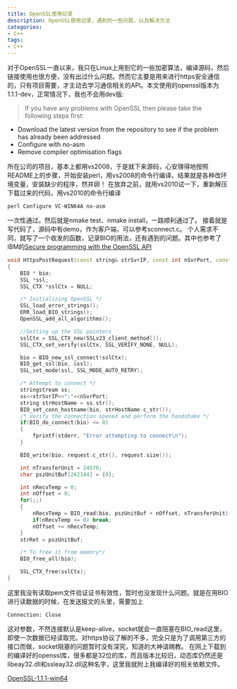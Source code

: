 ```yaml
---
title: OpenSSL使用记录
description: OpenSSL使用记录，遇到的一些问题，以及解决方法
categories:
- C++
tags:
- C++
---
```


对于OpenSSL一直以来，我只在Linux上用到它的一些加密算法，编译源码，然后链接使用也很方便，没有出过什么问题。然而它主要是用来进行https安全通信的，只有项目需要，才主动去学习通信相关的API。本文使用的openssl版本为1.1.1-dev，正常情况下，我也不会用dev版:
> If you have any problems with OpenSSL then please take the following steps 
first: 
- Download the latest version from the repository 
to see if the problem has already been addressed 
- Configure with no-asm 
- Remove compiler optimisation flags

所在公司的项目，基本上都用vs2008，于是就下来源码，心安理得地按照README上的步骤，开始安装perl，用vs2008的命令行编译。结果就是各种改环境变量，安装缺少的程序，然并卵！ 
在放弃之前，就用vs2010试一下，重新解压下载过来的代码，用vs2010的命令行编译

```
perl Configure VC-WIN64A no-asm
```

一次性通过。然后就是nmake test、nmake install，一路顺利通过了。 
接着就是写代码了，源码中有demo，作为客户端，可以参考sconnect.c。 
个人需求不同，就写了一个收发的函数，记录BIO的用法，还有遇到的问题。其中也参考了IBM的[Secure programming with the OpenSSL API](https://www.ibm.com/developerworks/library/l-openssl/index.html)

```c++
void HttpsPostRequest(const string& strSvrIP, const int nSvrPort, const string& request, string& strRet)
{
    BIO * bio;
    SSL *ssl;
    SSL_CTX *sslCtx = NULL;

    /* Initializing OpenSSL */
    SSL_load_error_strings();
    ERR_load_BIO_strings();
    OpenSSL_add_all_algorithms();

    //Setting up the SSL pointers
    sslCtx = SSL_CTX_new(SSLv23_client_method());
    SSL_CTX_set_verify(sslCtx, SSL_VERIFY_NONE, NULL);

    bio = BIO_new_ssl_connect(sslCtx);
    BIO_get_ssl(bio, &ssl);
    SSL_set_mode(ssl, SSL_MODE_AUTO_RETRY);

    /* Attempt to connect */
    stringstream ss;
    ss<<strSvrIP<<":"<<nSvrPort;
    string strHostName = ss.str();
    BIO_set_conn_hostname(bio, strHostName.c_str());
    /* Verify the connection opened and perform the handshake */
    if(BIO_do_connect(bio) <= 0)
    {
        fprintf(stderr, "Error attempting to connect\n");
    }

    BIO_write(bio, request.c_str(), request.size());

    int nTransferUnit = 24576;
    char pszUnitBuf[262144] = {0};

    int nRecvTemp = 0;
    int nOffset = 0;
    for(;;)
    {
        nRecvTemp = BIO_read(bio, pszUnitBuf + nOffset, nTransferUnit);
        if(nRecvTemp <= 0) break;
        nOffset += nRecvTemp;
    }
    strRet = pszUnitBuf;

    /* To free it from memory*/
    BIO_free_all(bio);

    SSL_CTX_free(sslCtx);
}
```

这里我没有读取pem文件验证证书有效性，暂时也没发现什么问题。就是在用BIO进行读数据的时候，在发送报文的头里，需要加上
```
Connection: Close
```

这对参数，不然连接默认是keep-alive，socket就会一直阻塞在BIO_read这里，即使一次数据已经读取完。对https协议了解的不多，完全只是为了调用第三方的接口而做，socket阻塞的问题暂时没有深究，知道的大神请赐教。 
在网上下载到的编译好的openssl库，很多都是32位的库，而且版本比较旧，动态库仍然还是libeay32.dll和ssleay32.dll这种名字，这里我就附上我编译好的相关依赖文件。

[OpenSSL-1.1.1-win64](http://download.csdn.net/detail/u011414997/9707681)